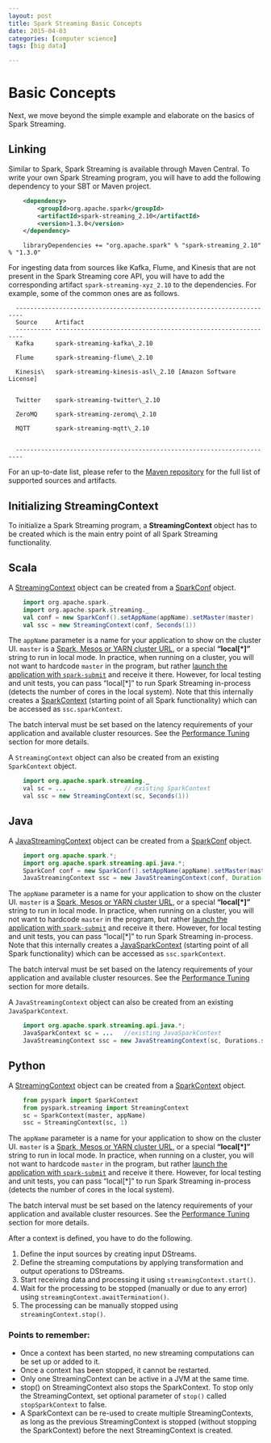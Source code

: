 ```yaml
---
layout: post
title: Spark Streaming Basic Concepts
date: 2015-04-03
categories: [computer science]
tags: [big data]

---
```



Basic Concepts
==============

Next, we move beyond the simple example and elaborate on the basics of
Spark Streaming.

Linking
-------

Similar to Spark, Spark Streaming is available through Maven Central. To
write your own Spark Streaming program, you will have to add the
following dependency to your SBT or Maven project.

```xml
    <dependency>
        <groupId>org.apache.spark</groupId>
        <artifactId>spark-streaming_2.10</artifactId>
        <version>1.3.0</version>
    </dependency>
```

```
    libraryDependencies += "org.apache.spark" % "spark-streaming_2.10" % "1.3.0"
```

For ingesting data from sources like Kafka, Flume, and Kinesis that are
not present in the Spark Streaming core API, you will have to add the
corresponding artifact `spark-streaming-xyz_2.10` to the dependencies.
For example, some of the common ones are as follows.

```
  ------------------------------------------------------------------------
  Source     Artifact
  ---------- -------------------------------------------------------------
  Kafka      spark-streaming-kafka\_2.10

  Flume      spark-streaming-flume\_2.10

  Kinesis\   spark-streaming-kinesis-asl\_2.10 [Amazon Software License]
             

  Twitter    spark-streaming-twitter\_2.10

  ZeroMQ     spark-streaming-zeromq\_2.10

  MQTT       spark-streaming-mqtt\_2.10

             
  ------------------------------------------------------------------------
```

For an up-to-date list, please refer to the [Maven
repository](http://search.maven.org/#search%7Cga%7C1%7Cg%3A%22org.apache.spark%22%20AND%20v%3A%221.3.0%22)
for the full list of supported sources and artifacts.


Initializing StreamingContext
-----------------------------

To initialize a Spark Streaming program, a **StreamingContext** object
has to be created which is the main entry point of all Spark Streaming
functionality.

## Scala

A
[StreamingContext](http://spark.apache.org/docs/latest/api/scala/index.html#org.apache.spark.streaming.StreamingContext)
object can be created from a
[SparkConf](http://spark.apache.org/docs/latest/api/scala/index.html#org.apache.spark.SparkConf) object.

```scala
    import org.apache.spark._
    import org.apache.spark.streaming._
    val conf = new SparkConf().setAppName(appName).setMaster(master)
    val ssc = new StreamingContext(conf, Seconds(1))
```

The `appName` parameter is a name for your application to show on the
cluster UI. `master` is a [Spark, Mesos or YARN cluster
URL](submitting-applications.html#master-urls), or a special
**“local[\*]”** string to run in local mode. In practice, when running
on a cluster, you will not want to hardcode `master` in the program, but
rather [launch the application with
`spark-submit`](submitting-applications.html) and receive it there.
However, for local testing and unit tests, you can pass “local[\*]” to
run Spark Streaming in-process (detects the number of cores in the local
system). Note that this internally creates a
[SparkContext](http://spark.apache.org/docs/latest/api/scala/index.html#org.apache.spark.SparkContext)
(starting point of all Spark functionality) which can be accessed as
`ssc.sparkContext`.

The batch interval must be set based on the latency requirements of your
application and available cluster resources. See the [Performance
Tuning](#setting-the-right-batch-size) section for more details.

A `StreamingContext` object can also be created from an existing
`SparkContext` object.

```java
    import org.apache.spark.streaming._
    val sc = ...                // existing SparkContext
    val ssc = new StreamingContext(sc, Seconds(1))
```

## Java

A
[JavaStreamingContext](http://spark.apache.org/docs/latest/api/java/index.html?org/apache/spark/streaming/api/java/JavaStreamingContext.html)
object can be created from a
[SparkConf](http://spark.apache.org/docs/latest/api/java/index.html?org/apache/spark/SparkConf.html) object.

```java
    import org.apache.spark.*;
    import org.apache.spark.streaming.api.java.*;
    SparkConf conf = new SparkConf().setAppName(appName).setMaster(master);
    JavaStreamingContext ssc = new JavaStreamingContext(conf, Duration(1000));
```

The `appName` parameter is a name for your application to show on the
cluster UI. `master` is a [Spark, Mesos or YARN cluster
URL](submitting-applications.html#master-urls), or a special
**“local[\*]”** string to run in local mode. In practice, when running
on a cluster, you will not want to hardcode `master` in the program, but
rather [launch the application with
`spark-submit`](submitting-applications.html) and receive it there.
However, for local testing and unit tests, you can pass “local[\*]” to
run Spark Streaming in-process. Note that this internally creates a
[JavaSparkContext](http://spark.apache.org/docs/latest/api/java/index.html?org/apache/spark/api/java/JavaSparkContext.html)
(starting point of all Spark functionality) which can be accessed as
`ssc.sparkContext`.

The batch interval must be set based on the latency requirements of your
application and available cluster resources. See the [Performance
Tuning](#setting-the-right-batch-size) section for more details.

A `JavaStreamingContext` object can also be created from an existing
`JavaSparkContext`.

```java
    import org.apache.spark.streaming.api.java.*;
    JavaSparkContext sc = ...   //existing JavaSparkContext
    JavaStreamingContext ssc = new JavaStreamingContext(sc, Durations.seconds(1));
```

## Python

A
[StreamingContext](http://spark.apache.org/docs/latest/api/python/pyspark.streaming.html#pyspark.streaming.StreamingContext)
object can be created from a
[SparkContext](http://spark.apache.org/docs/latest/api/python/pyspark.html#pyspark.SparkContext) object.

```python
    from pyspark import SparkContext
    from pyspark.streaming import StreamingContext
    sc = SparkContext(master, appName)
    ssc = StreamingContext(sc, 1)
```

The `appName` parameter is a name for your application to show on the
cluster UI. `master` is a [Spark, Mesos or YARN cluster
URL](submitting-applications.html#master-urls), or a special
**“local[\*]”** string to run in local mode. In practice, when running
on a cluster, you will not want to hardcode `master` in the program, but
rather [launch the application with
`spark-submit`](submitting-applications.html) and receive it there.
However, for local testing and unit tests, you can pass “local[\*]” to
run Spark Streaming in-process (detects the number of cores in the local
system).

The batch interval must be set based on the latency requirements of your
application and available cluster resources. See the [Performance
Tuning](#setting-the-right-batch-size) section for more details.

After a context is defined, you have to do the following.

1.  Define the input sources by creating input DStreams.
2.  Define the streaming computations by applying transformation and
    output operations to DStreams.
3.  Start receiving data and processing it using
    `streamingContext.start()`.
4.  Wait for the processing to be stopped (manually or due to any error)
    using `streamingContext.awaitTermination()`.
5.  The processing can be manually stopped using
    `streamingContext.stop()`.

### Points to remember: 

-   Once a context has been started, no new streaming computations can
    be set up or added to it.
-   Once a context has been stopped, it cannot be restarted.
-   Only one StreamingContext can be active in a JVM at the same time.
-   stop() on StreamingContext also stops the SparkContext. To stop only
    the StreamingContext, set optional parameter of `stop()` called
    `stopSparkContext` to false.
-   A SparkContext can be re-used to create multiple StreamingContexts,
    as long as the previous StreamingContext is stopped (without
    stopping the SparkContext) before the next StreamingContext is
    created.

